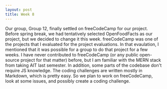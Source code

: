 ```yaml
---
layout: post
title: Week 8
---
```


Our group, Group 12, finally settled on freeCodeCamp for our project. Before spring break, we had tentatively selected OpenFoodFacts as our project, but we decided to change it this week. freeCodeCamp was one of the projects that I evaluated for the project evaluations. In that evaulation, I mentioned that it was possible for a group to do that project for a few weeks.  I have never contributed to freeCodeCamp (or any public open-source project for that matter) before, but I am familiar with the MERN stack from taking AIT last semester.  In addition, some parts of the codebase don't require JS knowledge. The coding challenges are written mostly in Markdown, which is pretty easy. So we plan to work on freeCodeCamp, look at some issues, and possibly create a coding challenge.
